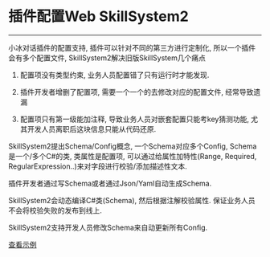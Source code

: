 ﻿# 插件配置Web SkillSystem2

---

小冰对话插件的配置支持, 插件可以针对不同的第三方进行定制化, 所以一个插件会有多个配置文件, SkillSystem2解决旧版SkillSystem几个痛点

1. 配置项没有类型约束, 业务人员配置错了只有运行时才能发现.

1. 插件开发者增删了配置项, 需要一个一个的去修改对应的配置文件, 经常导致遗漏

1. 配置项只有第一级能加注释, 导致业务人员对嵌套配置只能考key猜测功能, 尤其开发人员离职后这块信息只能从代码还原.

SkillSystem2提出Schema/Config概念, 一个Schema对应多个Config, Schema是一个/多个C#的类, 类属性是配置项, 可以通过给属性加特性(Range, Required, RegularExpression..)来对字段进行校验/添加描述性文本. 

插件开发者通过写Schema或者通过Json/Yaml自动生成Schema.

SkillSystem2会动态编译C#类(Schema), 然后根据注解校验属性. 保证业务人员不会将校验失败的发布到线上.

SkillSystem2支持开发人员修改Schema来自动更新所有Config.

<a target='_blank' href='images?names=skill-system.0.png@列表,skill-system.2.png@Schema编辑器,skill-system.1.png@通过UI配置,skill-system.3.png@直接编辑Json,skill-system.4.png@修改Diff'>
查看示例
</a>